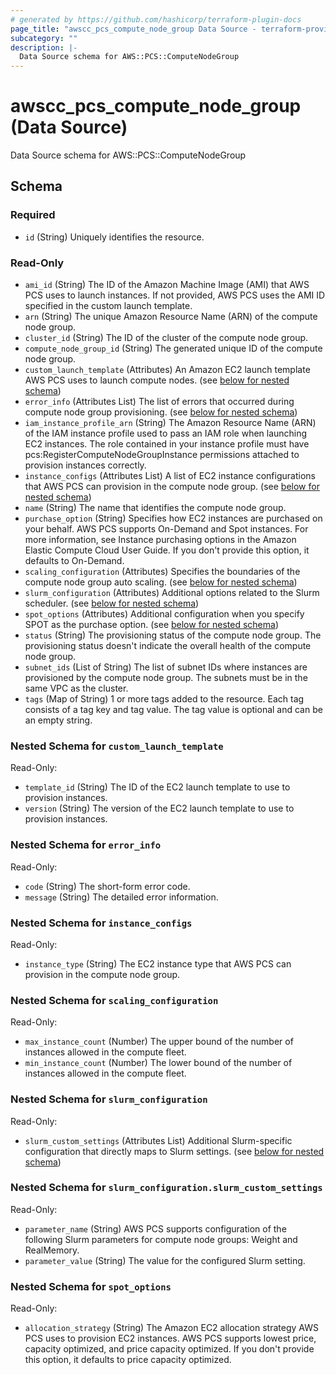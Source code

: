 ```yaml
---
# generated by https://github.com/hashicorp/terraform-plugin-docs
page_title: "awscc_pcs_compute_node_group Data Source - terraform-provider-awscc"
subcategory: ""
description: |-
  Data Source schema for AWS::PCS::ComputeNodeGroup
---
```


# awscc_pcs_compute_node_group (Data Source)

Data Source schema for AWS::PCS::ComputeNodeGroup



<!-- schema generated by tfplugindocs -->
## Schema

### Required

- `id` (String) Uniquely identifies the resource.

### Read-Only

- `ami_id` (String) The ID of the Amazon Machine Image (AMI) that AWS PCS uses to launch instances. If not provided, AWS PCS uses the AMI ID specified in the custom launch template.
- `arn` (String) The unique Amazon Resource Name (ARN) of the compute node group.
- `cluster_id` (String) The ID of the cluster of the compute node group.
- `compute_node_group_id` (String) The generated unique ID of the compute node group.
- `custom_launch_template` (Attributes) An Amazon EC2 launch template AWS PCS uses to launch compute nodes. (see [below for nested schema](#nestedatt--custom_launch_template))
- `error_info` (Attributes List) The list of errors that occurred during compute node group provisioning. (see [below for nested schema](#nestedatt--error_info))
- `iam_instance_profile_arn` (String) The Amazon Resource Name (ARN) of the IAM instance profile used to pass an IAM role when launching EC2 instances. The role contained in your instance profile must have pcs:RegisterComputeNodeGroupInstance permissions attached to provision instances correctly.
- `instance_configs` (Attributes List) A list of EC2 instance configurations that AWS PCS can provision in the compute node group. (see [below for nested schema](#nestedatt--instance_configs))
- `name` (String) The name that identifies the compute node group.
- `purchase_option` (String) Specifies how EC2 instances are purchased on your behalf. AWS PCS supports On-Demand and Spot instances. For more information, see Instance purchasing options in the Amazon Elastic Compute Cloud User Guide. If you don't provide this option, it defaults to On-Demand.
- `scaling_configuration` (Attributes) Specifies the boundaries of the compute node group auto scaling. (see [below for nested schema](#nestedatt--scaling_configuration))
- `slurm_configuration` (Attributes) Additional options related to the Slurm scheduler. (see [below for nested schema](#nestedatt--slurm_configuration))
- `spot_options` (Attributes) Additional configuration when you specify SPOT as the purchase option. (see [below for nested schema](#nestedatt--spot_options))
- `status` (String) The provisioning status of the compute node group. The provisioning status doesn't indicate the overall health of the compute node group.
- `subnet_ids` (List of String) The list of subnet IDs where instances are provisioned by the compute node group. The subnets must be in the same VPC as the cluster.
- `tags` (Map of String) 1 or more tags added to the resource. Each tag consists of a tag key and tag value. The tag value is optional and can be an empty string.

<a id="nestedatt--custom_launch_template"></a>
### Nested Schema for `custom_launch_template`

Read-Only:

- `template_id` (String) The ID of the EC2 launch template to use to provision instances.
- `version` (String) The version of the EC2 launch template to use to provision instances.


<a id="nestedatt--error_info"></a>
### Nested Schema for `error_info`

Read-Only:

- `code` (String) The short-form error code.
- `message` (String) The detailed error information.


<a id="nestedatt--instance_configs"></a>
### Nested Schema for `instance_configs`

Read-Only:

- `instance_type` (String) The EC2 instance type that AWS PCS can provision in the compute node group.


<a id="nestedatt--scaling_configuration"></a>
### Nested Schema for `scaling_configuration`

Read-Only:

- `max_instance_count` (Number) The upper bound of the number of instances allowed in the compute fleet.
- `min_instance_count` (Number) The lower bound of the number of instances allowed in the compute fleet.


<a id="nestedatt--slurm_configuration"></a>
### Nested Schema for `slurm_configuration`

Read-Only:

- `slurm_custom_settings` (Attributes List) Additional Slurm-specific configuration that directly maps to Slurm settings. (see [below for nested schema](#nestedatt--slurm_configuration--slurm_custom_settings))

<a id="nestedatt--slurm_configuration--slurm_custom_settings"></a>
### Nested Schema for `slurm_configuration.slurm_custom_settings`

Read-Only:

- `parameter_name` (String) AWS PCS supports configuration of the following Slurm parameters for compute node groups: Weight and RealMemory.
- `parameter_value` (String) The value for the configured Slurm setting.



<a id="nestedatt--spot_options"></a>
### Nested Schema for `spot_options`

Read-Only:

- `allocation_strategy` (String) The Amazon EC2 allocation strategy AWS PCS uses to provision EC2 instances. AWS PCS supports lowest price, capacity optimized, and price capacity optimized. If you don't provide this option, it defaults to price capacity optimized.
